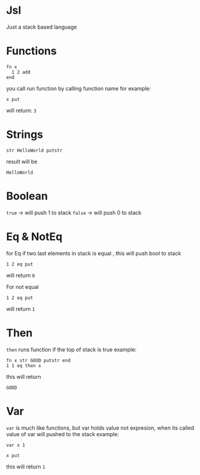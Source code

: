 # Jsl
Just a stack based language

# Functions
```
fn x
  1 2 add
end
```
you call run function by calling function name
for example:
```
x put
```
will return: `3`

# Strings
```
str HelloWorld putstr
```
result will be
```
HelloWorld
```

# Boolean
`true` -> will push 1 to stack
`false` -> will push 0 to stack

# Eq & NotEq
for Eq if two last elements in stack is equal , this will push bool to stack
```
1 2 eq put
```
will return `0`

For not equal
```
1 2 eq put
```
will return `1`

# Then
`then` runs function if the top of stack is true
example:
```
fn x str GOOD putstr end
1 1 eq then x
```
this will return 
```
GOOD
```
# Var
`var` is much like functions, but var holds value not expresion, when its called value of var will pushed to the stack
example:
```
var x 1

x put
```
this will return `1`
